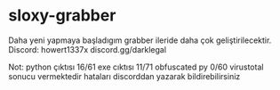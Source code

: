 # sloxy-grabber

Daha yeni yapmaya başladıgım grabber ileride daha çok geliştirilecektir.
Discord: howert1337x
discord.gg/darklegal

Not: python çıktısı 16/61 exe cıktısı 11/71 obfuscated py 0/60 virustotal sonucu vermektedir hataları discorddan yazarak bildirebilirsiniz
